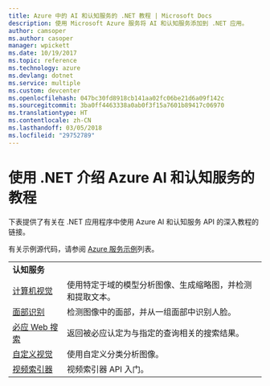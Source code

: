 ```yaml
---
title: Azure 中的 AI 和认知服务的 .NET 教程 | Microsoft Docs
description: 使用 Microsoft Azure 服务将 AI 和认知服务添加到 .NET 应用。
author: camsoper
ms.author: casoper
manager: wpickett
ms.date: 10/19/2017
ms.topic: reference
ms.technology: azure
ms.devlang: dotnet
ms.service: multiple
ms.custom: devcenter
ms.openlocfilehash: 047bc30fd8918cb141aa02fc06be21d6a09f142c
ms.sourcegitcommit: 3ba0ff4463338a0ab0f3f15a7601b89417c06970
ms.translationtype: HT
ms.contentlocale: zh-CN
ms.lasthandoff: 03/05/2018
ms.locfileid: "29752789"
---
```

# <a name="azure-ai-and-cognitive-service-tutorials-using-net"></a>使用 .NET 介绍 Azure AI 和认知服务的教程

下表提供了有关在 .NET 应用程序中使用 Azure AI 和认知服务 API 的深入教程的链接。 

有关示例源代码，请参阅 [Azure 服务示例](https://azure.microsoft.com/resources/samples/?platform=dotnet)列表。

| | |
|---|---|
| **认知服务**| |
| [计算机视觉][1] | 使用特定于域的模型分析图像、生成缩略图，并检测和提取文本。 | 
| [面部识别][2] | 检测图像中的面部，并从一组面部中识别人脸。 | 
| [必应 Web 搜索][3]| 返回被必应认定为与指定的查询相关的搜索结果。 |
| [自定义视觉][4] | 使用自定义分类分析图像。 |
| [视频索引器][5] | 视频索引器 API 入门。|

[1]: /azure/cognitive-services/computer-vision/tutorials/csharptutorial
[2]: /azure/cognitive-services/face/tutorials/faceapiincsharptutorial
[3]: /azure/cognitive-services/bing-web-search/csharp-ranking-tutorial
[4]: /azure/cognitive-services/custom-vision-service/csharp-tutorial
[5]: /azure/cognitive-services/video-indexer/video-indexer-use-apis

